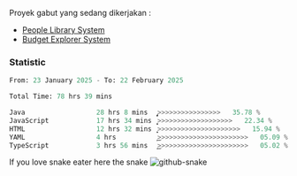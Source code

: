 Proyek gabut yang sedang dikerjakan :
  - [People Library System](https://github.com/putra4648/people-library-system)
  - [Budget Explorer System](https://gitlab.com/gabut1015701/budget-explorer)

### Statistic
<!--START_SECTION:waka-->

```python
From: 23 January 2025 - To: 22 February 2025

Total Time: 78 hrs 39 mins

Java                  28 hrs 8 mins   ̡͎͎͎͎͎͎͎͎>>>>>>>>>>>>>>>>   35.78 %
JavaScript            17 hrs 34 mins  ͎͎͎͎͎̦>>>>>>>>>>>>>>>>>>>   22.34 %
HTML                  12 hrs 32 mins  ͎͎͎͎>>>>>>>>>>>>>>>>>>>>>   15.94 %
YAML                  4 hrs           ͎͜>>>>>>>>>>>>>>>>>>>>>>>   05.09 %
TypeScript            3 hrs 56 mins   ͎͜>>>>>>>>>>>>>>>>>>>>>>>   05.02 %
```

<!--END_SECTION:waka-->

If you love snake eater here the snake 
<picture>
  <source media="(prefers-color-scheme: dark)" srcset="https://github.com/pradana4648/pradana4648/blob/c0566a83ca6ea5f2e46bab00e717c4c82b4b5c4c/github-contribution-grid-snake-dark.svg" />
  <source media="(prefers-color-scheme: light)" srcset="https://github.com/pradana4648/pradana4648/blob/c0566a83ca6ea5f2e46bab00e717c4c82b4b5c4c/github-contribution-grid-snake.svg" />
  <img alt="github-snake" src="https://github.com/pradana4648/pradana4648/blob/c0566a83ca6ea5f2e46bab00e717c4c82b4b5c4c/github-contribution-grid-snake.svg" />
</picture>
